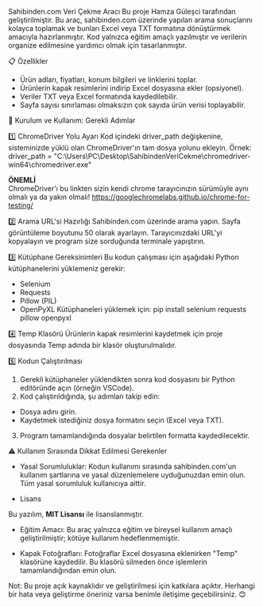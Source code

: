 Sahibinden.com Veri Çekme Aracı
Bu proje Hamza Güleşci tarafından geliştirilmiştir. Bu araç, sahibinden.com üzerinde yapılan arama sonuçlarını kolayca toplamak ve bunları Excel veya TXT formatına dönüştürmek amacıyla hazırlanmıştır.
Kod yalnızca eğitim amaçlı yazılmıştır ve verilerin organize edilmesine yardımcı olmak için tasarlanmıştır.

📋 Özellikler
* Ürün adları, fiyatları, konum bilgileri ve linklerini toplar.
* Ürünlerin kapak resimlerini indirip Excel dosyasına ekler (opsiyonel).
* Veriler TXT veya Excel formatında kaydedilebilir.
* Sayfa sayısı sınırlaması olmaksızın çok sayıda ürün verisi toplayabilir.

🚀 Kurulum ve Kullanım: Gerekli Adımlar

1️⃣ ChromeDriver Yolu Ayarı
Kod içindeki driver_path değişkenine, sisteminizde yüklü olan ChromeDriver'ın tam dosya yolunu ekleyin.
Örnek: 
driver_path = "C:\\Users\\PC\\Desktop\\SahibindenVeriCekme\\chromedriver-win64\\chromedriver.exe"

**ÖNEMLİ**   
ChromeDriver'ı bu linkten sizin kendi chrome tarayıcınızın sürümüyle aynı olmalı ya da yakın olmalı!
https://googlechromelabs.github.io/chrome-for-testing/

2️⃣ Arama URL'si Hazırlığı
Sahibinden.com üzerinde arama yapın.
Sayfa görüntüleme boyutunu 50 olarak ayarlayın.
Tarayıcınızdaki URL'yi kopyalayın ve program size sorduğunda terminale yapıştırın.

3️⃣ Kütüphane Gereksinimleri
Bu kodun çalışması için aşağıdaki Python kütüphanelerini yüklemeniz gerekir:

* Selenium
* Requests
* Pillow (PIL)
* OpenPyXL
Kütüphaneleri yüklemek için:
pip install selenium requests pillow openpyxl 

4️⃣ Temp Klasörü
Ürünlerin kapak resimlerini kaydetmek için proje dosyasında Temp adında bir klasör oluşturulmalıdır.

5️⃣ Kodun Çalıştırılması
1) Gerekli kütüphaneler yüklendikten sonra kod dosyasını bir Python editöründe açın (örneğin VSCode).
2) Kod çalıştırıldığında, şu adımları takip edin:
* Dosya adını girin.
* Kaydetmek istediğiniz dosya formatını seçin (Excel veya TXT).
3) Program tamamlandığında dosyalar belirtilen formatta kaydedilecektir.

⚠️ Kullanım Sırasında Dikkat Edilmesi Gerekenler
* Yasal Sorumluluklar:
Kodun kullanımı sırasında sahibinden.com'un kullanım şartlarına ve yasal düzenlemelere uyduğunuzdan emin olun. Tüm yasal sorumluluk kullanıcıya aittir.

* Lisans

Bu yazılım, **MIT Lisansı** ile lisanslanmıştır.

* Eğitim Amacı:
Bu araç yalnızca eğitim ve bireysel kullanım amaçlı geliştirilmiştir; kötüye kullanım hedeflenmemiştir.

* Kapak Fotoğrafları:
Fotoğraflar Excel dosyasına eklenirken "Temp" klasörüne kaydedilir. Bu klasörü silmeden önce işlemlerin tamamlandığından emin olun.

Not:
Bu proje açık kaynaklıdır ve geliştirilmesi için katkılara açıktır. Herhangi bir hata veya geliştirme öneriniz varsa benimle iletişime geçebilirsiniz. 😊

